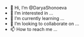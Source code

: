 - 👋 Hi, I’m @DaryaShonoeva
- 👀 I’m interested in ...
- 🌱 I’m currently learning ...
- 💞️ I’m looking to collaborate on ...
- 📫 How to reach me ...

<!---
DaryaShonoeva/DaryaShonoeva is a ✨ special ✨ repository because its `README.md` (this file) appears on your GitHub profile.
You can click the Preview link to take a look at your changes.
--->
